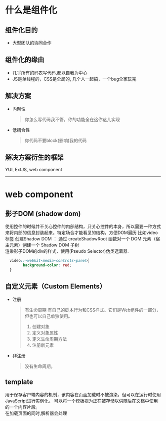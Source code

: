 # 什么是组件化
## 组件化目的
* 大型团队的协同合作
## 组件化的缘由
* 几乎所有的码农写代码,都以自我为中心
* JS是单线程的，CSS是全局的, 几个人一起搞，一个bug全家玩完
## 解决方案
* 内聚性
  > 你怎么写代码我不管，你的功能全在这你这儿实现
* 低耦合性
  > 你代码不要block(影响)我的代码

## 解决方案衍生的框架
YUI, ExtJS, web component
_____________________________________________________________
# web component
## 影子DOM (shadow dom)   
  使用控件的时候并不关心控件的内部结构，只关心控件的本身，所以需要一种方式来将内部的信息封装起来。特定场合才能看见的结构，方便DOM遍历 比如video标签  创建Shadow DOM ： 通过 createShadowRoot 函数对一个 DOM 元素（宿主元素）创建一个 Shadow DOM 子树    
  渲染影子DOM的div的样式，使用(Pseudo Selector)伪类选着器. 
```css
  video::-webkit-media-controls-panel{    
        background-color: red;    
  }
```
## 自定义元素（Custom Elements）   
* 注册
  > 有生命周期 有自己的脚本行为和CSS样式。它们是Web组件的一部分，但也可以自己单独使用。    
  >  1. 创建对象   
  >  2. 定义对象属性   
  >  3. 定义生命周期方法   
  >  4. 注册新元素    
* 非注册
  > 没有生命周期。   
## template
用于保存客户端内容的机制，该内容在页面加载时不被渲染，但可以在运行时使用JavaScript进行实例化。
可以将一个模板视为正在被存储以供随后在文档中使用的一个内容片段。    
在加载页面的同时,解析器会处理 <template>元素的内容，但只是确保这些内容是有效的; 元素的内容不会被渲染。    
创建一个template的 html 标签，通过 javascript 获取节点的模板内容   
    
　　模板默认不显示，需要激活模板，通过以下两种方法来激活节点    
　　1. 克隆节点:
```javaScript
　　var templateContent  = template.content;
　　var activeNode = templateContent.cloneNode(true);
　　document.body.appendChild(activeNode);
```
　　2. 导入节点
```javaScript
　　var templateContent  = template.content;
　　var activeNode = document.importNode(templateContent,true);
　　document.body.appendChild(activeNode);
```
## import
Html Import 可以将外部的 HTML 文档嵌入到当前文档中，提供很好的资源共享        
带有import属性的link 支持两个事件      
onload：文件成功引入页面会触发      
onerror： 文件加载失败会触发      
## 例
```javaScript
　　<link rel="import" href="banner.html">
　　<link rel="import" href="phones.html">
　　<link rel="import" href="list.html">
　　<template name="t-listBox">
    　　<t-banner></t-banner>
    　　<t-phone></t-phone>
    　　<t-list></t-list>
　　</template>
```
